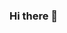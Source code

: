 ### Hi there 👋

<!--
**charbelelhakim/charbelelhakim** is a ✨ _special_ ✨ repository because its `README.md` (this file) appears on your GitHub profile.

Here are some ideas to get you started:

- 🔭 I’m currently working on web project
- 🌱 I’m currently learning cs
- 👯 I’m looking to collaborate on my project
- 💬 Ask me about coding
- 😄 Pronouns: he/him
-->
